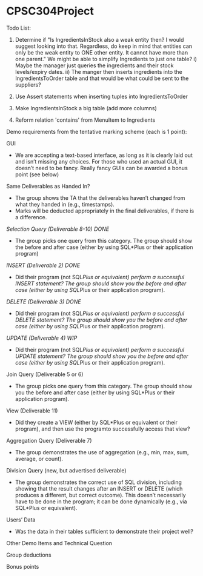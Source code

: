 # CPSC304Project

Todo List:

1) Determine if "Is IngredientsInStock also a weak entity then? I would suggest looking into that. Regardless, do keep in mind that entities can only be the weak entity to ONE other entity. It cannot have more than one parent."
		We might be able to simplify Ingredients to just one table?
		i) Maybe the manager just queries the ingredients and their stock levels/expiry dates.
		ii) The manger then inserts ingredients into the IngredientsToOrder table and that would be what could be sent to the suppliers?
		
2) Use Assert statements when inserting tuples into IngredientsToOrder
3) Make IngredientsInStock a big table (add more columns)
4) Reform relation 'contains' from MenuItem to Ingredients






Demo requirements from the tentative marking scheme (each is 1 point):

GUI 
- We are accepting a text-based interface, as long as it is clearly laid out and isn’t missing any choices.  For those who used an actual GUI, it doesn’t need to be fancy.  Really fancy GUIs can be awarded a bonus point (see below)

Same Deliverables as Handed In? 
- The group shows the TA that the deliverables haven’t changed from what they handed in (e.g., timestamps). 
- Marks will be deducted appropriately in the final deliverables, if there is a difference. 

*Selection Query (Deliverable 8-10) DONE*
- The group picks one query from this category.  The group should show the before and after case (either by using SQL*Plus or their application program)

*INSERT (Deliverable 2) DONE*
- Did their program (not SQL*Plus or equivalent) perform a successful INSERT statement?  The group should show you the before and after case (either by using SQL*Plus or their application program).

*DELETE (Deliverable 3) DONE*
- Did their program (not SQL*Plus or equivalent) perform a successful DELETE statement?  The group should show you the before and after case (either by using SQL*Plus or their application program). 

*UPDATE (Deliverable 4) WIP*
- Did their program (not SQL*Plus or equivalent) perform a successful UPDATE statement?  The group should show you the before and after case (either by using SQL*Plus or their application program).  

Join Query (Deliverable 5 or 6) 
- The group picks one query from this category.  The group should show you the before and after case (either by using SQL*Plus or their application program). 

View  (Deliverable 11) 
- Did they create a VIEW (either by SQL*Plus or equivalent or their program), and then use the programto successfully access that view? 

Aggregation Query (Deliverable 7)
- The group demonstrates the use of aggregation (e.g., min, max, sum, average, or count).  

Division Query (new, but advertised deliverable)
- The group demonstrates the correct use of SQL division, including showing that the result changes after an INSERT or DELETE (which produces a different, but correct outcome).  This doesn’t necessarily have to be done in the program; it can be done dynamically (e.g., via SQL*Plus or equivalent).  

Users’ Data
- Was the data in their tables sufficient to demonstrate their project well? 

Other Demo Items and Technical Question

Group deductions

Bonus points











